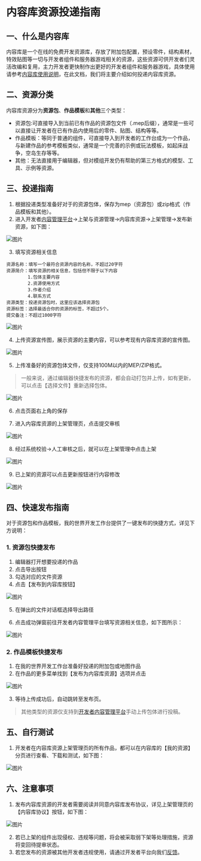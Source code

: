 # 内容库资源投递指南



## 一、什么是内容库
内容库是一个在线的免费开发资源库，存放了附加包配置，预设零件，结构素材，特效贴图等一切与开发者组件和服务器游戏相关的资源，这些资源可供开发者们灵活改编和复用，主力开发者更快制作出更好的开发者组件和服务器游戏，具体使用请参考[内容库使用说明](../15-资源管理/11-内容库.md)，在此文档，我们将主要介绍如何投递内容库资源。

## 二、资源分类
内容库资源分为**资源包**、**作品模板**和**其他**三个类型：
- 资源包:可直接导入到当前已有作品的资源包文件（.mep后缀），通常是一些可以直接让开发者在已有作品内使用后的零件、贴图、结构等等。
- 作品模板：等同于普通的组件，可直接导入到开发者的工作台成为一个作品，与新建作品的参考模板类似，通常是一个完善的示例或玩法模板，如起床战争，空岛生存等等。
- 其他：无法直接用于编辑器，但对模组开发仍有帮助的第三方格式的模型、工具、示例等资源。




## 三、投递指南
1. 根据投递类型准备好对于的资源包体，保存为mep（资源包）或zip格式（作品模板和其他）。
2. 进入开发者[内容管理平台](https://mcdev.webapp.163.com/)→上架与资源管理→内容库资源→上架管理→发布新资源，如下图：

![图片](./images/contentlib_10.png)

3. 填写资源相关信息
```
资源名称：填写一个最符合资源内容的名称，不超过20字符
资源简介：填写资源的相关信息，包括但不限于以下内容
        1.包体主要内容
        2.资源使用方式
        3.作者介绍
        4.联系方式
资源类型：投递资源包时，这里应该选择资源包
资源标签：选择最适合你的资源的标签，不超过5个。
提交备注：不超过1000字符
```
![图片](./images/contentlib_5.png)

4. 上传资源宣传图，展示资源的主要内容，可以参考现有内容库资源的宣传图。

![图片](./images/contentlib_2.png)

5. 上传准备好的资源包体文件，仅支持100M以内的MEP/ZIP格式。
> 一般来说，通过编辑器快捷发布的资源，都会自动打包并上传，如有更新，可以点击【选择文件】重新选择包体。

![图片](./images/contentlib_3.png)

6. 点击页面右上角的保存

7.  进入内容库资源的上架管理页，点击提交审核

![图片](./images/contentlib_7.png)

8. 经过系统校验→人工审核之后，就可以在上架管理中点击上架

![图片](./images/contentlib_9.png)

9. 已上架的资源可以点击更新按钮进行内容修改

![图片](./images/contentlib_8.png)


## 四、快速发布指南
对于资源包和作品模板，我的世界开发工作台提供了一键发布的快捷方式，详见下方说明：

### 1. 资源包快捷发布
1. 编辑器打开想要投递的作品
2. 点击导出按钮
3. 勾选对应的文件资源
4. 点击【发布到内容库按钮】

![图片](./images/contentlib_1.png)

5. 在弹出的文件对话框选择导出路径

6. 点击成功弹窗前往开发者内容管理平台填写资源相关信息，如下图所示：

![图片](./images/contentlib_11.png)

### 2. 作品模板快捷发布
1. 在我的世界开发工作台准备好投递的附加包或地图作品
2. 在作品的更多菜单找到【发布为内容库资源】选项并点击

![图片](./images/contentlib_6.png)

3. 等待上传成功后，自动跳转至发布页。

> 其他类型的资源仅支持到[开发者内容管理平台](https://mcdev.webapp.163.com/)手动上传包体进行投稿。



## 五、自行测试
1. 开发者在内容库资源上架管理页的所有作品，都可以在内容库的【我的资源】分页进行查看、下载和测试，如下图：

![图片](./images/contentlib_12.png)



## 六、注意事项
1. 发布内容库资源的开发者需要阅读并同意内容库发布协议，详见上架管理页的【内容库协议】按钮，如下图：

![图片](./images/contentlib_13.png)

2. 若已上架的组件出现侵权、违规等问题，将会被采取弱下架等处理措施，资源将变回待提审状态。
3. 若您发布的资源被其他开发者违规使用，请通过开发者平台向我们[反馈](https://mcdev.webapp.163.com/#/feedbackModal)。


